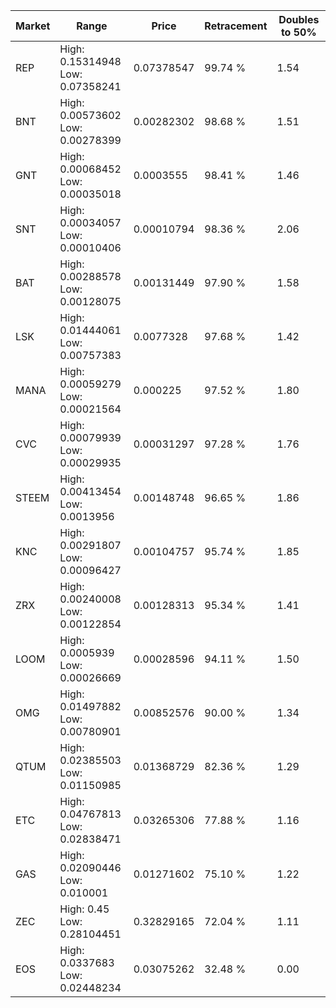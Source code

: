 | Market | Range | Price| Retracement | Doubles to 50% |
| --- | --- | --- | --- | --- |
| REP | High: 0.15314948<br />Low: 0.07358241 | 0.07378547 | 99.74 % | 1.54 |
| BNT | High: 0.00573602<br />Low: 0.00278399 | 0.00282302 | 98.68 % | 1.51 |
| GNT | High: 0.00068452<br />Low: 0.00035018 | 0.0003555 | 98.41 % | 1.46 |
| SNT | High: 0.00034057<br />Low: 0.00010406 | 0.00010794 | 98.36 % | 2.06 |
| BAT | High: 0.00288578<br />Low: 0.00128075 | 0.00131449 | 97.90 % | 1.58 |
| LSK | High: 0.01444061<br />Low: 0.00757383 | 0.0077328 | 97.68 % | 1.42 |
| MANA | High: 0.00059279<br />Low: 0.00021564 | 0.000225 | 97.52 % | 1.80 |
| CVC | High: 0.00079939<br />Low: 0.00029935 | 0.00031297 | 97.28 % | 1.76 |
| STEEM | High: 0.00413454<br />Low: 0.0013956 | 0.00148748 | 96.65 % | 1.86 |
| KNC | High: 0.00291807<br />Low: 0.00096427 | 0.00104757 | 95.74 % | 1.85 |
| ZRX | High: 0.00240008<br />Low: 0.00122854 | 0.00128313 | 95.34 % | 1.41 |
| LOOM | High: 0.0005939<br />Low: 0.00026669 | 0.00028596 | 94.11 % | 1.50 |
| OMG | High: 0.01497882<br />Low: 0.00780901 | 0.00852576 | 90.00 % | 1.34 |
| QTUM | High: 0.02385503<br />Low: 0.01150985 | 0.01368729 | 82.36 % | 1.29 |
| ETC | High: 0.04767813<br />Low: 0.02838471 | 0.03265306 | 77.88 % | 1.16 |
| GAS | High: 0.02090446<br />Low: 0.010001 | 0.01271602 | 75.10 % | 1.22 |
| ZEC | High: 0.45<br />Low: 0.28104451 | 0.32829165 | 72.04 % | 1.11 |
| EOS | High: 0.0337683<br />Low: 0.02448234 | 0.03075262 | 32.48 % | 0.00 |
